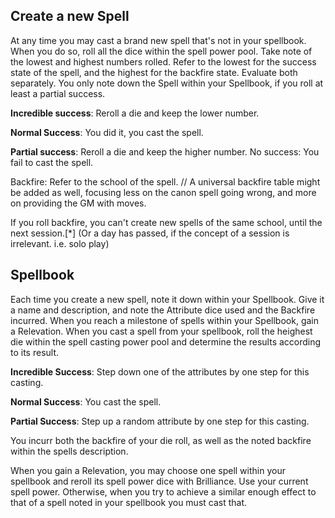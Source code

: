 ## Create a new Spell
At any time you may cast a brand new spell that's not in your spellbook. When you do so, roll all the dice within the spell power pool.
Take note of the lowest and highest numbers rolled. Refer to the lowest for the success state of the spell, and the highest for the backfire state. Evaluate both separately.
You only note down the Spell within your Spellbook, if you roll at least a partial success.

**Incredible success**: Reroll a die and keep the lower number.

**Normal Success**: You did it, you cast the spell.

**Partial success**: Reroll a die and keep the higher number.
No success: You fail to cast the spell. 

Backfire: Refer to the school of the spell. // A universal backfire table might be added as well, focusing less on the canon spell going wrong, and more on providing the GM with moves.

If you roll backfire, you can't create new spells of the same school, until the next session.[\*]
(Or a day has passed, if the concept of a session is irrelevant. i.e. solo play)

## Spellbook
Each time you create a new spell, note it down within your Spellbook. Give it a name and description, and note the Attribute dice used and the Backfire incurred.
When you reach a milestone of spells within your Spellbook, gain a Relevation.
When you cast a spell from your spellbook, roll the heighest die within the spell casting power pool and determine the results according to its result.

**Incredible Success**: Step down one of the attributes by one step for this casting.

**Normal Success**: You cast the spell.

**Partial Success**: Step up a random attribute by one step for this casting.

You incurr both the backfire of your die roll, as well as the noted backfire within the spells description.

When you gain a Relevation, you may choose one spell within your spellbook and reroll its spell power dice with Brilliance. Use your current spell power. 
Otherwise, when you try to achieve a similar enough effect to that of a spell noted in your spellbook you must cast that.
